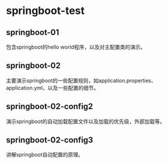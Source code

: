 # springboot-test

## springboot-01

包含springboot的hello world程序，以及对主配置类的演示。

## springboot-02

主要演示springboot的一些配置规则，如application.properties、application.yml，以及一些配置的细节。

## springboot-02-config2

演示springboot的自动加载配置文件以及加载的优先级，外部加载等。

## springboot-02-config3

讲解springboot自动配置的原理。